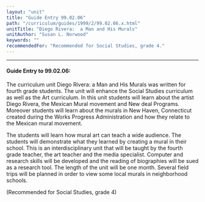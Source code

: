 ```yaml
---
layout: "unit"
title: "Guide Entry 99.02.06"
path: "/curriculum/guides/1999/2/99.02.06.x.html"
unitTitle: "Diego Rivera:  a Man and His Murals"
unitAuthor: "Susan L. Norwood"
keywords: ""
recommendedFor: "Recommended for Social Studies, grade 4."
---
```

<body>
<hr/>
<h4>
Guide Entry to 99.02.06:
</h4>
<p>The curriculum unit Diego Rivera: a Man and His Murals was written for fourth grade students.  The unit will enhance the Social Studies curriculum as well as the Art curriculum. In this unit students will learn about the artist Diego Rivera, the Mexican Mural movement and New deal Programs. Moreover students will learn about the murals in New Haven, Connecticut created during the Works Progress Administration and how they relate to the Mexican mural movement.</p>
<p>
The students will learn how mural art can teach a wide audience. The students will demonstrate what they learned by creating a mural in their school. This is an interdisciplinary unit that will be taught by the fourth grade teacher, the art teacher and the media specialist.  Computer and research skills will be developed and the reading of biographies will be sued as a research tool. The length of the unit will be one month. Several field trips will be planned in order to view some local murals in neighborhood schools.
</p>
<p>
(Recommended for Social Studies, grade 4)
</p>
</body>
